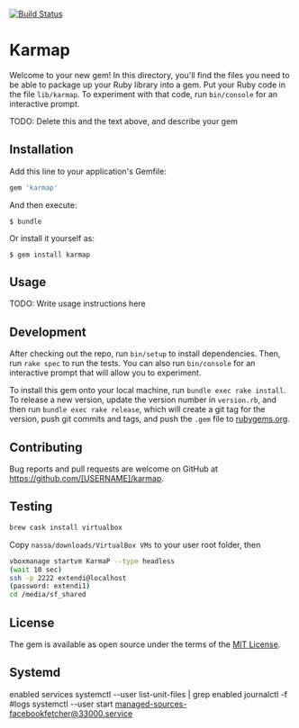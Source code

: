 [![Build Status](https://secure.travis-ci.org/4forges/karmap.png)](http://travis-ci.org/4forges/karmap)

# Karmap

Welcome to your new gem! In this directory, you'll find the files you need to be able to package up your Ruby library into a gem. Put your Ruby code in the file `lib/karmap`. To experiment with that code, run `bin/console` for an interactive prompt.

TODO: Delete this and the text above, and describe your gem

## Installation

Add this line to your application's Gemfile:

```ruby
gem 'karmap'
```

And then execute:

    $ bundle

Or install it yourself as:

    $ gem install karmap

## Usage

TODO: Write usage instructions here

## Development

After checking out the repo, run `bin/setup` to install dependencies. Then, run `rake spec` to run the tests. You can also run `bin/console` for an interactive prompt that will allow you to experiment.

To install this gem onto your local machine, run `bundle exec rake install`. To release a new version, update the version number in `version.rb`, and then run `bundle exec rake release`, which will create a git tag for the version, push git commits and tags, and push the `.gem` file to [rubygems.org](https://rubygems.org).

## Contributing

Bug reports and pull requests are welcome on GitHub at https://github.com/[USERNAME]/karmap.

## Testing

```bash
brew cask install virtualbox

```

Copy `nassa/downloads/VirtualBox VMs` to your user root folder, then

```bash
vboxmanage startvm KarmaP --type headless
(wait 10 sec)
ssh -p 2222 extendi@localhost
(password: extendi1)
cd /media/sf_shared
```

## License

The gem is available as open source under the terms of the [MIT License](http://opensource.org/licenses/MIT).


## Systemd

enabled services 
systemctl --user list-unit-files | grep enabled
journalctl -f #logs
systemctl --user start managed-sources-facebookfetcher@33000.service
